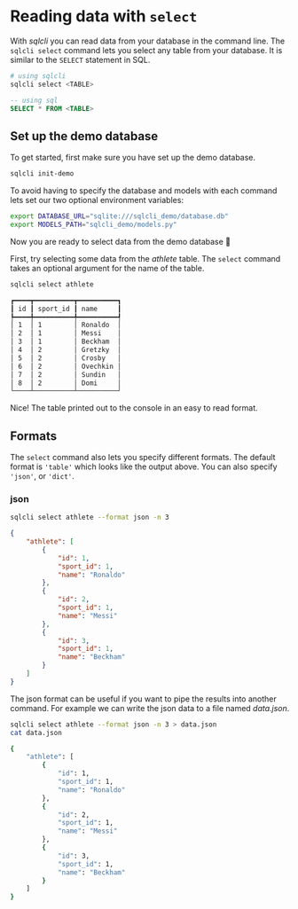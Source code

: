 # Reading data with `select`

With *sqlcli* you can read data from your database in the command line. The `sqlcli select` command lets you select any table from your database. It is similar to the `SELECT` statement in SQL.

```bash
# using sqlcli
sqlcli select <TABLE>
```

```sql
-- using sql
SELECT * FROM <TABLE>
```



## Set up the demo database

To get started, first make sure you have set up the demo database.

```bash
sqlcli init-demo
```

To avoid having to specify the database and models with each command lets set our two optional environment variables:

```bash
export DATABASE_URL="sqlite:///sqlcli_demo/database.db"
export MODELS_PATH="sqlcli_demo/models.py"
```

Now you are ready to select data from the demo database 🙌

First, try selecting some data from the *athlete* table. The `select` command takes an optional argument for the name of the table.

```bash
sqlcli select athlete
```

```bash
┏━━━━┳━━━━━━━━━━┳━━━━━━━━━━┓
┃ id ┃ sport_id ┃ name     ┃
┡━━━━╇━━━━━━━━━━╇━━━━━━━━━━┩
│ 1  │ 1        │ Ronaldo  │
│ 2  │ 1        │ Messi    │
│ 3  │ 1        │ Beckham  │
│ 4  │ 2        │ Gretzky  │
│ 5  │ 2        │ Crosby   │
│ 6  │ 2        │ Ovechkin │
│ 7  │ 2        │ Sundin   │
│ 8  │ 2        │ Domi     │
└────┴──────────┴──────────┘
```

Nice! The table printed out to the console in an easy to read format.

## Formats

The `select` command also lets you specify different formats. The default format is `'table'` which looks like the output above. You can also specify `'json'`, or `'dict'`.

### json

```bash
sqlcli select athlete --format json -n 3
```

```json
{
    "athlete": [
        {
            "id": 1,
            "sport_id": 1,
            "name": "Ronaldo"
        },
        {
            "id": 2,
            "sport_id": 1,
            "name": "Messi"
        },
        {
            "id": 3,
            "sport_id": 1,
            "name": "Beckham"
        }
    ]
}
```

The json format can be useful if you want to pipe the results into another command. For example we can write the json data to a file named *data.json*.

```bash
sqlcli select athlete --format json -n 3 > data.json
cat data.json
```

```bash
{
    "athlete": [
        {
            "id": 1,
            "sport_id": 1,
            "name": "Ronaldo"
        },
        {
            "id": 2,
            "sport_id": 1,
            "name": "Messi"
        },
        {
            "id": 3,
            "sport_id": 1,
            "name": "Beckham"
        }
    ]
}
```